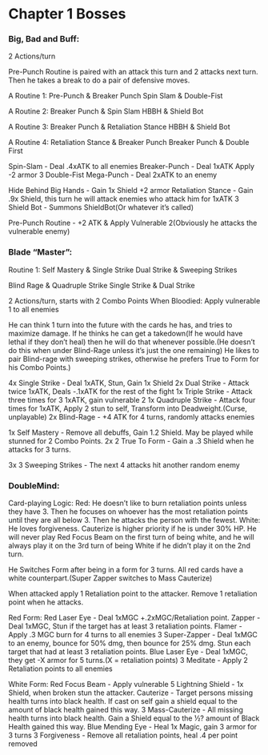 # Chapter 1 Bosses
### Big, Bad and Buff:
2 Actions/turn

Pre-Punch Routine is paired with an attack this turn and 2 attacks next turn. Then he takes a break to do a pair of defensive moves.


A Routine 1: 
Pre-Punch & Breaker Punch
Spin Slam & Double-Fist

A Routine 2: 
Breaker Punch & Spin Slam
HBBH & Shield Bot

A Routine 3: 
Breaker Punch & Retaliation Stance
HBBH & Shield Bot

A Routine 4:
Retaliation Stance & Breaker Punch
Breaker Punch & Double First

Spin-Slam - Deal .4xATK  to all enemies
Breaker-Punch - Deal 1xATK Apply -2 armor
3 Double-Fist Mega-Punch - Deal 2xATK to an enemy


Hide Behind Big Hands - Gain 1x Shield +2 armor
Retaliation Stance - Gain .9x Shield, this turn he will attack enemies who attack him for 1xATK
3 Shield Bot - Summons ShieldBot(Or whatever it’s called)

Pre-Punch Routine - +2 ATK & Apply Vulnerable 2(Obviously he attacks the vulnerable enemy)



### Blade “Master”:

Routine 1:
Self Mastery & Single Strike 
Dual Strike & Sweeping Strikes

Blind Rage & Quadruple Strike
Single Strike & Dual Strike









2 Actions/turn, starts with 2 Combo Points
When Bloodied: Apply vulnerable 1 to all enemies

He can think 1 turn into the future with the cards he has, and tries to maximize damage.
If he thinks he can get a takedown(If he would have lethal if they don’t heal) then he will do that whenever possible.(He doesn’t do this when under Blind-Rage unless it’s just the one remaining) He likes to pair Blind-rage with sweeping strikes, otherwise he prefers True to Form for his Combo Points.) 


4x Single Strike - Deal 1xATK, Stun, Gain 1x Shield
2x Dual Strike - Attack twice 1xATK, Deals -.1xATK for the rest of the fight
1x Triple Strike - Attack three times for 3 1xATK, gain vulnerable 2
1x Quadruple Strike - Attack four times for 1xATK, Apply 2 stun to self, Transform into Deadweight.(Curse, unplayable)
2x Blind-Rage - +4 ATK for 4 turns, randomly attacks enemies

1x Self Mastery - Remove all debuffs, Gain 1.2 Shield. May be played while stunned for 2 Combo Points.
2x 2 True To Form - Gain a .3 Shield when he attacks for 3 turns.

3x 3 Sweeping Strikes - The next 4 attacks hit another random enemy






### DoubleMind:

Card-playing Logic:
Red: He doesn’t like to burn retaliation points unless they have 3. Then he focuses on whoever has the most retaliation points until they are all below 3. Then he attacks the person with the fewest.
White: He loves forgiveness. Cauterize is higher priority if he is under 30% HP. He will never play Red Focus Beam on the first turn of being white, and he will always play it on the 3rd turn of being White if he didn’t play it on the 2nd turn.


He Switches Form after being in a form for 3 turns. All red cards have a white counterpart.(Super Zapper switches to Mass Cauterize)

When attacked apply 1 Retaliation point to the attacker. Remove 1 retaliation point when he attacks.

Red Form:
Red Laser Eye - Deal 1xMGC +.2xMGC/Retaliation point. 
Zapper - Deal 1xMGC, Stun if the target has at least 3 retaliation points.
Flamer - Apply .3 MGC burn for 4 turns to all enemies
3 Super-Zapper - Deal 1xMGC to an enemy, bounce for 50% dmg, then bounce for 25% dmg. Stun each target that had at least 3 retaliation points.
Blue Laser Eye - Deal 1xMGC, they get -X armor for 5 turns.(X = retaliation points)
3 Meditate - Apply 2 Retaliation points to all enemies




White Form:
Red Focus Beam - Apply vulnerable 5
Lightning Shield - 1x Shield, when broken stun the attacker.
Cauterize - Target persons missing health turns into black health. If cast on self gain a shield equal to the amount of black health gained this way.
3 Mass-Cauterize - All missing health turns into black health. Gain a Shield equal to the ½? amount of Black Health gained this way.
Blue Mending Eye - Heal 1x Magic, gain 3 armor for 3 turns
3 Forgiveness - Remove all retaliation points, heal .4 per point removed


